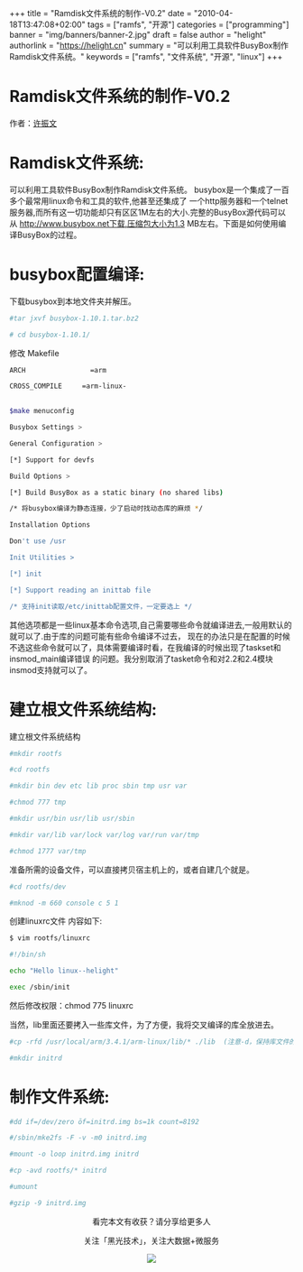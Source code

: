 +++
title = "Ramdisk文件系统的制作-V0.2"
date = "2010-04-18T13:47:08+02:00"
tags = ["ramfs", "开源"]
categories = ["programming"]
banner = "img/banners/banner-2.jpg"
draft = false
author = "helight"
authorlink = "https://helight.cn"
summary = "可以利用工具软件BusyBox制作Ramdisk文件系统。"
keywords = ["ramfs", "文件系统", "开源", "linux"]
+++

# Ramdisk文件系统的制作-V0.2
作者：<a href="mailto:zhwenxu@gmail.com">许振文</a>

# Ramdisk文件系统:

可以利用工具软件BusyBox制作Ramdisk文件系统。
busybox是一个集成了一百多个最常用linux命令和工具的软件,他甚至还集成了
一个http服务器和一个telnet服务器,而所有这一切功能却只有区区1M左右的大小.完整的BusyBox源代码可以从
http://www.busybox.net下载,压缩包大小为1.3 MB左右。下面是如何使用编译BusyBox的过程。

# busybox配置编译:

下载busybox到本地文件夹并解压。
``` sh
#tar jxvf busybox-1.10.1.tar.bz2 

# cd busybox-1.10.1/
```

修改 Makefile
``` sh
ARCH                =arm

CROSS_COMPILE     =arm-linux-
 

$make menuconfig

Busybox Settings >

General Configuration >

[*] Support for devfs

Build Options >

[*] Build BusyBox as a static binary (no shared libs)

/* 将busybox编译为静态连接，少了启动时找动态库的麻烦 */

Installation Options

Don't use /usr

Init Utilities >

[*] init

[*] Support reading an inittab file

/* 支持init读取/etc/inittab配置文件，一定要选上 */
```

其他选项都是一些linux基本命令选项,自己需要哪些命令就编译进去,一般用默认的就可以了.由于库的问题可能有些命令编译不过去，
现在的办法只是在配置的时候不选这些命令就可以了，具体需要编译时看，在我编译的时候出现了taskset和insmod_main编译错误
的问题。我分别取消了tasket命令和对2.2和2.4模块insmod支持就可以了。

# 建立根文件系统结构:

建立根文件系统结构
``` sh
#mkdir rootfs

#cd rootfs

#mkdir bin dev etc lib proc sbin tmp usr var

#chmod 777 tmp

#mkdir usr/bin usr/lib usr/sbin

#mkdir var/lib var/lock var/log var/run var/tmp

#chmod 1777 var/tmp
```
准备所需的设备文件，可以直接拷贝宿主机上的，或者自建几个就是。
``` sh
#cd rootfs/dev

#mknod -m 660 console c 5 1
```

创建linuxrc文件 内容如下:
``` sh
$ vim rootfs/linuxrc

#!/bin/sh

echo "Hello linux--helight"

exec /sbin/init
```
然后修改权限：chmod 775 linuxrc

当然，lib里面还要拷入一些库文件，为了方便，我将交叉编译的库全放进去。
``` sh
#cp -rfd /usr/local/arm/3.4.1/arm-linux/lib/* ./lib  (注意-d，保持库文件的链接关系)

#mkdir initrd
```

# 制作文件系统:
``` sh
#dd if=/dev/zero ōf=initrd.img bs=1k count=8192

#/sbin/mke2fs -F -v -m0 initrd.img

#mount -o loop initrd.img initrd

#cp -avd rootfs/* initrd

#umount

#gzip -9 initrd.img 
```

<center>
看完本文有收获？请分享给更多人<br>

关注「黑光技术」，关注大数据+微服务<br>

![](/img/qrcode_helight_tech.jpg)
</center>
